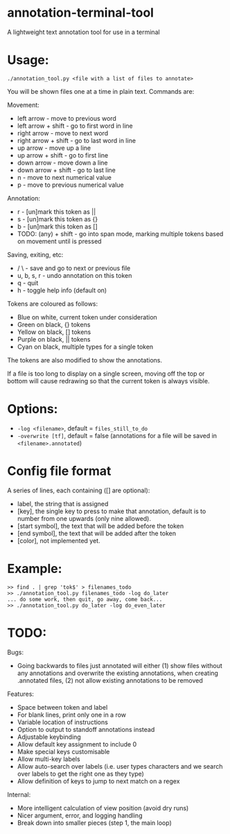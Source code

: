 # annotation-terminal-tool

A lightweight text annotation tool for use in a terminal

# Usage:

`./annotation_tool.py <file with a list of files to annotate>`

You will be shown files one at a time in plain text. Commands are:

Movement:
 - left arrow           - move to previous word
 - left arrow + shift   - go to first word in line
 - right arrow          - move to next word
 - right arrow + shift  - go to last word in line
 - up arrow             - move up a line
 - up arrow + shift     - go to first line
 - down arrow           - move down a line
 - down arrow + shift   - go to last line
 - n                    - move to next numerical value
 - p                    - move to previous numerical value

Annotation:
 - r            - [un]mark this token as ||
 - s            - [un]mark this token as {}
 - b            - [un]mark this token as []
 - TODO: (any) + shift - go into span mode, marking multiple tokens based on movement until <enter> is pressed

Saving, exiting, etc:
 - /  \         - save and go to next or previous file
 - u, b, s, r   - undo annotation on this token
 - q            - quit
 - h            - toggle help info (default on)

Tokens are coloured as follows:

 - Blue on white, current token under consideration
 - Green on black, {} tokens
 - Yellow on black, [] tokens
 - Purple on black, || tokens
 - Cyan on black, multiple types for a single token

The tokens are also modified to show the annotations.

If a file is too long to display on a single screen, moving off the top or
bottom will cause redrawing so that the current token is always visible.

# Options:

 - `-log <filename>`, default = `files_still_to_do`
 - `-overwrite [tf]`, default = false (annotations for a file will be saved in `<filename>.annotated`)

# Config file format

A series of lines, each containing ([] are optional):

 - label, the string that is assigned
 - [key], the single key to press to make that annotation, default is to
 	 number from one upwards (only nine allowed).
 - [start symbol], the text that will be added before the token
 - [end symbol], the text that will be added after the token
 - [color], not implemented yet.

# Example:

```
>> find . | grep 'tok$' > filenames_todo
>> ./annotation_tool.py filenames_todo -log do_later
... do some work, then quit, go away, come back...
>> ./annotation_tool.py do_later -log do_even_later
```

# TODO:

Bugs:
 - Going backwards to files just annotated will either (1) show files without any annotations and overwrite the existing annotations, when creating <filename>.annotated files, (2) not allow existing annotations to be removed

Features:
 - Space between token and label
 - For blank lines, print only one in a row
 - Variable location of instructions
 - Option to output to standoff annotations instead
 - Adjustable keybinding
 - Allow default key assignment to include 0
 - Make special keys customisable
 - Allow multi-key labels
 - Allow auto-search over labels (i.e. user types characters and we search over labels to get the right one as they type)
 - Allow definition of keys to jump to next match on a regex

Internal:
 - More intelligent calculation of view position (avoid dry runs)
 - Nicer argument, error, and logging handling
 - Break down into smaller pieces (step 1, the main loop)
